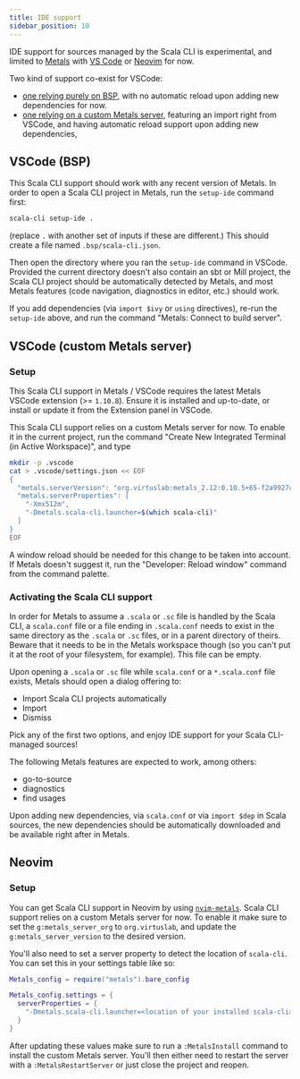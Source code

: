 ```yaml
---
title: IDE support
sidebar_position: 10
---
```


IDE support for sources managed by the Scala CLI is experimental, and limited to
[Metals](https://scalameta.org/metals/) with [VS
Code](https://scalameta.org/metals/docs/editors/vscode) or
[Neovim](https://github.com/scalameta/nvim-metals) for now.

Two kind of support co-exist for VSCode:
- [one relying purely on BSP](#vscode-bsp), with no automatic reload upon adding new dependencies for now.
- [one relying on a custom Metals server](#vscode-custom-metals-server), featuring an import right from VSCode, and having automatic reload support upon adding new dependencies,

## VSCode (BSP)

This Scala CLI support should work with any recent version of Metals. In order to
open a Scala CLI project in Metals, run the `setup-ide` command first:
```bash
scala-cli setup-ide .
```
(replace `.` with another set of inputs if these are different.) This should create
a file named `.bsp/scala-cli.json`.

Then open the directory where you ran the `setup-ide` command in VSCode. Provided
the current directory doesn't also contain an sbt or Mill project, the Scala CLI
project should be automatically detected by Metals, and most Metals features (code
navigation, diagnostics in editor, etc.) should work.

If you add dependencies (via `import $ivy` or `using` directives), re-run the
`setup-ide` above, and run the command "Metals: Connect to build server".

## VSCode (custom Metals server)

### Setup

This Scala CLI support in Metals / VSCode requires the latest Metals VSCode extension (>= `1.10.8`). Ensure
it is installed and up-to-date, or install or update it from the Extension panel in VSCode.

This Scala CLI support relies on a custom Metals server for now. To enable it in the current project,
run the command "Create New Integrated Terminal (in Active Workspace)", and type
```bash
mkdir -p .vscode
cat > .vscode/settings.json << EOF
{
  "metals.serverVersion": "org.virtuslab:metals_2.12:0.10.5+65-f2a9927c-SNAPSHOT",
  "metals.serverProperties": [
    "-Xmx512m",
    "-Dmetals.scala-cli.launcher=$(which scala-cli)"
  ]
}
EOF
```

A window reload should be needed for this change to be taken into account. If Metals doesn't
suggest it, run the "Developer: Reload window" command from the command palette.

### Activating the Scala CLI support

In order for Metals to assume a `.scala` or `.sc` file is handled by the Scala CLI,
a `scala.conf` file or a file ending in `.scala.conf` needs to exist in the same
directory as the `.scala` or `.sc` files, or in a parent directory of theirs. Beware
that it needs to be in the Metals workspace though (so you can't put it at the root
of your filesystem, for example). This file can be empty.

Upon opening a `.scala` or `.sc` file while `scala.conf` or a `*.scala.conf` file exists,
Metals should open a dialog offering to:
- Import Scala CLI projects automatically
- Import
- Dismiss

Pick any of the first two options, and enjoy IDE support for your Scala CLI-managed sources!

The following Metals features are expected to work, among others:
- go-to-source
- diagnostics
- find usages

Upon adding new dependencies, via `scala.conf` or via `import $dep` in Scala sources, the
new dependencies should be automatically downloaded and be available right after in Metals.

## Neovim

### Setup

You can get Scala CLI support in Neovim by using
[`nvim-metals`](https://github.com/scalameta/nvim-metals). Scala CLI support
relies on a custom Metals server for now. To enable it make sure to set the
`g:metals_server_org` to `org.virtuslab`, and update the
`g:metals_server_version` to the desired version.

You'll also need to set a server property to detect the location of `scala-cli`.
You can set this in your settings table like so:

```lua
Metals_config = require("metals").bare_config

Metals_config.settings = {
  serverProperties = {
    "-Dmetals.scala-cli.launcher=<location of your installed scala-cli>"
  }
}
```

After updating these values make sure to run a `:MetalsInstall` command to
install the custom Metals server. You'll then either need to restart the server
with a `:MetalsRestartServer` or just close the project and reopen.
